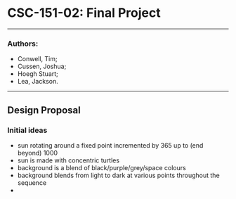 # CSC-151-02: Final Project
------------------------------------------------
### Authors:
* Conwell, Tim;
* Cussen, Joshua;
* Hoegh Stuart;
* Lea, Jackson.

------------------------------------------------
## Design Proposal
### Initial ideas
* sun rotating around a fixed point incremented by 365 up to (end beyond) 1000
* sun is made with concentric turtles
* background is a blend of black/purple/grey/space colours
* background blends from light to dark at various points throughout the sequence
* 
